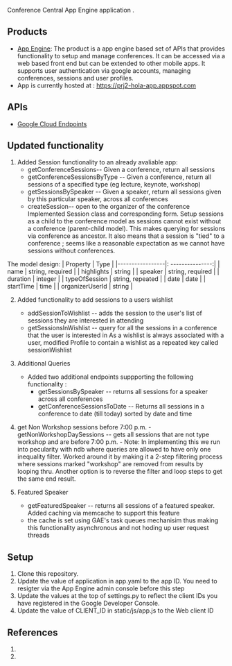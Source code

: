 Conference Central App Engine application .

## Products
- [App Engine][1]: The product is a app engine based set of APIs that provides functionality to setup and manage conferences. It can be accessed via a web based front end but can be extended to other mobile apps. It supports user authentication via google accounts, managing conferences, sessions and user profiles. 
- App is currently hosted at : https://prj2-hola-app.appspot.com

## APIs
- [Google Cloud Endpoints][2]

## Updated functionality 
1. Added Session functionality to an already avaliable app:
    - getConferenceSessions-- Given a conference, return all sessions
    - getConferenceSessionsByType -- Given a conference, return all sessions of a specified type (eg lecture, keynote, workshop)
    - getSessionsBySpeaker -- Given a speaker, return all sessions given by this particular speaker, across all conferences
    - createSession-- open to the organizer of the conference
Implemented Session class and corresponding form. Setup sessions as a child to the conference model as sessions cannot exist without a conference (parent-child model). This makes querying for sessions via conference as ancestor. It also means that a session is "tied" to a conference ; seems like a reasonable expectation as we cannot have sessions without conferences.

The model design:
| Property        | Type             |
|-----------------|: ---------------:|
| name            | string, required |
| highlights      | string           |
| speaker         | string, required |
| duration        | integer          |
| typeOfSession   | string, repeated |
| date            | date             |
| startTime       | time             |
| organizerUserId | string           |



2. Added functionality to add sessions to a users wishlist 
    - addSessionToWishlist -- adds the session to the user's list of sessions they are interested in attending
    - getSessionsInWishlist -- query for all the sessions in a conference that the user is interested in
 As a wishlist is always associated with a user, modified Profile to contain a wishlist as a repeated key called sessionWishlist

3. Additional Queries
    - Added two additional endpoints suppporting the following functionality : 
       - getSessionsBySpeaker -- returns all sessions for a speaker across all conferences
       - getConferenceSessionsToDate -- Returns all sessions in a conference to date (till today) sorted by date and time 

4. get Non Workshop sessions before 7:00 p.m. 
       - getNonWorkshopDaySessions -- gets all sessions that are not type workshop and are before 7:00 p.m. 
       - Note: In implementing this we run into pecularity with ndb where queries are allowed to have only one inequality filter. Worked around it by making it a 2-step filtering process where sessions marked "workshop" are removed from results by looping thru. Another option is to reverse the filter and loop steps to get the same end result. 
       
5. Featured Speaker 
   - getFeaturedSpeaker -- returns all sessions of a featured speaker. Added caching via memcache to support this feature
   - the cache is set using GAE's task queues mechanisim thus making this functionality asynchronous and not hoding up user request threads
   
## Setup 
1. Clone this repository. 
2. Update the value of application in app.yaml to the app ID. You need to resigter via the App Engine admin console before this step
3. Update the values at the top of settings.py to reflect the client IDs you have registered in the Google Developer Console.
4. Update the value of CLIENT_ID in static/js/app.js to the Web client ID

## References
1. [1]: https://developers.google.com/appengine
2. [2]: https://developers.google.com/appengine/docs/python/endpoints/
